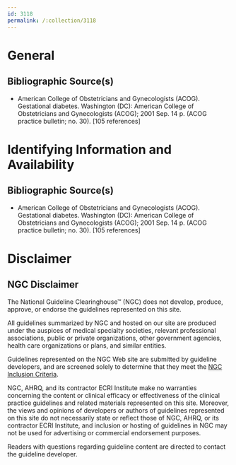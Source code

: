 ```yaml
---
id: 3118
permalink: /:collection/3118
---
```


# General

## Bibliographic Source(s)

- American College of Obstetricians and Gynecologists (ACOG). Gestational diabetes. Washington (DC): American College of Obstetricians and Gynecologists (ACOG); 2001 Sep. 14 p. (ACOG practice bulletin; no. 30). [105 references]

# Identifying Information and Availability

## Bibliographic Source(s)

- American College of Obstetricians and Gynecologists (ACOG). Gestational diabetes. Washington (DC): American College of Obstetricians and Gynecologists (ACOG); 2001 Sep. 14 p. (ACOG practice bulletin; no. 30). [105 references]

# Disclaimer

## NGC Disclaimer

The National Guideline Clearinghouse™ (NGC) does not develop, produce, approve, or endorse the guidelines represented on this site.

All guidelines summarized by NGC and hosted on our site are produced under the auspices of medical specialty societies, relevant professional associations, public or private organizations, other government agencies, health care organizations or plans, and similar entities.

Guidelines represented on the NGC Web site are submitted by guideline developers, and are screened solely to determine that they meet the [NGC Inclusion Criteria](/help-and-about/summaries/inclusion-criteria).

NGC, AHRQ, and its contractor ECRI Institute make no warranties concerning the content or clinical efficacy or effectiveness of the clinical practice guidelines and related materials represented on this site. Moreover, the views and opinions of developers or authors of guidelines represented on this site do not necessarily state or reflect those of NGC, AHRQ, or its contractor ECRI Institute, and inclusion or hosting of guidelines in NGC may not be used for advertising or commercial endorsement purposes.

Readers with questions regarding guideline content are directed to contact the guideline developer.

